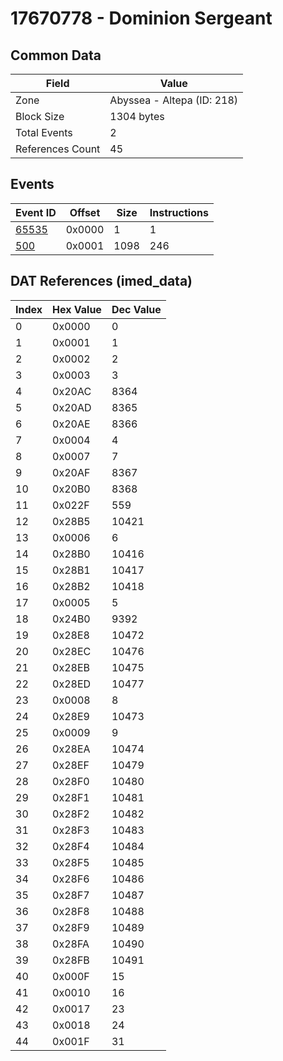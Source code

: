 # 17670778 - Dominion Sergeant

## Common Data

| Field            | Value                      |
|------------------|----------------------------|
| Zone             | Abyssea - Altepa (ID: 218) |
| Block Size       | 1304 bytes                 |
| Total Events     | 2                          |
| References Count | 45                         |

## Events

| Event ID            | Offset   |   Size |   Instructions |
|---------------------|----------|--------|----------------|
| [65535](./65535.md) | 0x0000   |      1 |              1 |
| [500](./500.md)     | 0x0001   |   1098 |            246 |

## DAT References (imed_data)

|   Index | Hex Value   |   Dec Value |
|---------|-------------|-------------|
|       0 | 0x0000      |           0 |
|       1 | 0x0001      |           1 |
|       2 | 0x0002      |           2 |
|       3 | 0x0003      |           3 |
|       4 | 0x20AC      |        8364 |
|       5 | 0x20AD      |        8365 |
|       6 | 0x20AE      |        8366 |
|       7 | 0x0004      |           4 |
|       8 | 0x0007      |           7 |
|       9 | 0x20AF      |        8367 |
|      10 | 0x20B0      |        8368 |
|      11 | 0x022F      |         559 |
|      12 | 0x28B5      |       10421 |
|      13 | 0x0006      |           6 |
|      14 | 0x28B0      |       10416 |
|      15 | 0x28B1      |       10417 |
|      16 | 0x28B2      |       10418 |
|      17 | 0x0005      |           5 |
|      18 | 0x24B0      |        9392 |
|      19 | 0x28E8      |       10472 |
|      20 | 0x28EC      |       10476 |
|      21 | 0x28EB      |       10475 |
|      22 | 0x28ED      |       10477 |
|      23 | 0x0008      |           8 |
|      24 | 0x28E9      |       10473 |
|      25 | 0x0009      |           9 |
|      26 | 0x28EA      |       10474 |
|      27 | 0x28EF      |       10479 |
|      28 | 0x28F0      |       10480 |
|      29 | 0x28F1      |       10481 |
|      30 | 0x28F2      |       10482 |
|      31 | 0x28F3      |       10483 |
|      32 | 0x28F4      |       10484 |
|      33 | 0x28F5      |       10485 |
|      34 | 0x28F6      |       10486 |
|      35 | 0x28F7      |       10487 |
|      36 | 0x28F8      |       10488 |
|      37 | 0x28F9      |       10489 |
|      38 | 0x28FA      |       10490 |
|      39 | 0x28FB      |       10491 |
|      40 | 0x000F      |          15 |
|      41 | 0x0010      |          16 |
|      42 | 0x0017      |          23 |
|      43 | 0x0018      |          24 |
|      44 | 0x001F      |          31 |
